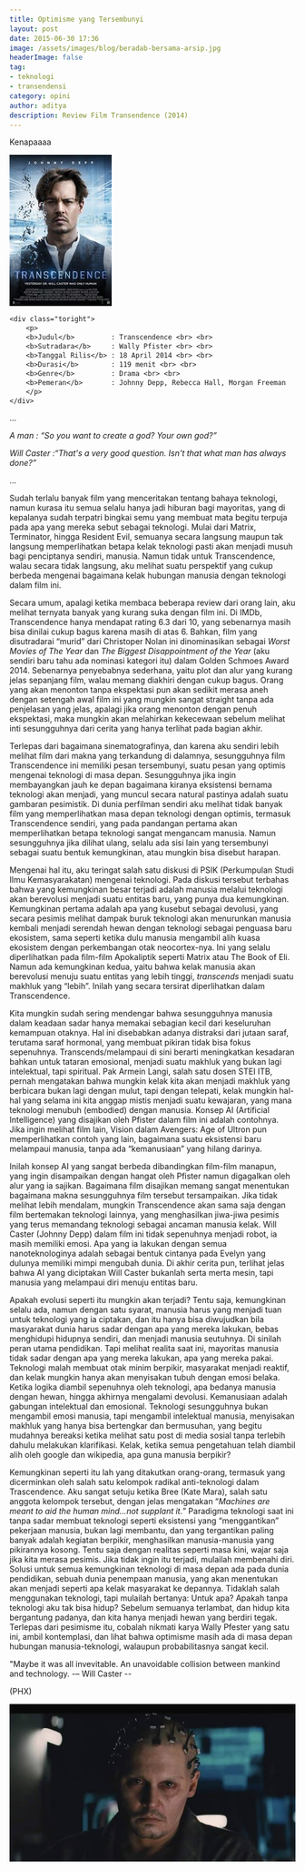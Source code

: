```yaml
---
title: Optimisme yang Tersembunyi
layout: post
date: 2015-06-30 17:36
image: /assets/images/blog/beradab-bersama-arsip.jpg
headerImage: false
tag:
- teknologi
- transendensi
category: opini
author: aditya
description: Review Film Transendence (2014)
---
```


Kenapaaaa

<div class="side-by-side">
    <div class="toleft">
		<img class="image" src="/assets/images/film/transendence.jpg" alt="cover film Transendence" align="middle">
    </div>

    <div class="toright">
		<p>
		<b>Judul</b>	     : Transcendence <br> <br>
		<b>Sutradara</b>     : Wally Pfister <br> <br>
		<b>Tanggal Rilis</b> : 18 April 2014 <br> <br>
		<b>Durasi</b>        : 119 menit <br> <br>
		<b>Genre</b>         : Drama <br> <br>
		<b>Pemeran</b>       : Johnny Depp, Rebecca Hall, Morgan Freeman
		</p>
    </div>
</div>

...

_A man : “So you want to create a god? Your own god?”_

_Will Caster :“That's a very good question. Isn't that what man has always done?”_

...

Sudah terlalu banyak film yang menceritakan tentang bahaya teknologi, namun kurasa itu semua selalu hanya jadi hiburan bagi mayoritas, yang di kepalanya sudah terpatri bingkai semu yang membuat mata begitu terpuja pada apa yang mereka sebut sebagai teknologi. Mulai dari Matrix, Terminator, hingga Resident Evil, semuanya secara langsung maupun tak langsung memperlihatkan betapa kelak teknologi pasti akan menjadi musuh bagi penciptanya sendiri, manusia. Namun tidak untuk Transcendence, walau secara tidak langsung, aku melihat suatu perspektif yang cukup berbeda mengenai bagaimana kelak hubungan manusia dengan teknologi dalam film ini.

Secara umum, apalagi ketika membaca beberapa review dari orang lain, aku melihat ternyata banyak yang kurang suka dengan film ini. Di IMDb, Transcendence hanya mendapat rating 6.3 dari 10, yang sebenarnya masih bisa dinilai cukup bagus karena masih di atas 6. Bahkan, film yang disutradarai “murid” dari Christoper Nolan ini dinominasikan sebagai _Worst Movies of The Year_ dan _The Biggest Disappointment of the Year_ (aku sendiri baru tahu ada nominasi kategori itu) dalam Golden Schmoes Award 2014. Sebenarnya penyebabnya sederhana, yaitu plot dan alur yang kurang jelas sepanjang film, walau memang diakhiri dengan cukup bagus. Orang yang akan menonton tanpa ekspektasi pun akan sedikit merasa aneh dengan setengah awal film ini yang mungkin sangat straight tanpa ada penjelasan yang jelas, apalagi jika orang menonton dengan penuh ekspektasi, maka mungkin akan melahirkan kekecewaan sebelum melihat inti sesungguhnya dari cerita yang hanya terlihat pada bagian akhir.

Terlepas dari bagaimana sinematografinya, dan karena aku sendiri lebih melihat film dari makna yang terkandung di dalamnya, sesungguhnya film Transcendence ini memiliki pesan tersembunyi, suatu pesan yang optimis mengenai teknologi di masa depan. Sesungguhnya jika ingin membayangkan jauh ke depan bagaimana kiranya eksistensi bernama teknologi akan menjadi, yang muncul secara natural pastinya adalah suatu gambaran pesimistik. Di dunia perfilman sendiri aku melihat tidak banyak film yang memperlihatkan masa depan teknologi dengan optimis, termasuk Transcendence sendiri, yang pada pandangan pertama akan memperlihatkan betapa teknologi sangat mengancam manusia. Namun sesungguhnya jika dilihat ulang, selalu ada sisi lain yang tersembunyi sebagai suatu bentuk kemungkinan, atau mungkin bisa disebut harapan.

Mengenai hal itu, aku teringat salah satu diskusi di PSIK (Perkumpulan Studi Ilmu Kemasyarakatan) mengenai teknologi. Pada diskusi tersebut terbahas bahwa yang kemungkinan besar terjadi adalah manusia melalui teknologi akan berevolusi menjadi suatu entitas baru, yang punya dua kemungkinan. Kemungkinan pertama adalah apa yang kusebut sebagai devolusi, yang secara pesimis melihat dampak buruk teknologi akan menurunkan manusia kembali menjadi serendah hewan dengan teknologi sebagai penguasa baru ekosistem, sama seperti ketika dulu manusia mengambil alih kuasa ekosistem dengan perkembangan otak neocortex-nya. Ini yang selalu diperlihatkan pada film-film Apokaliptik seperti Matrix atau The Book of Eli. Namun ada kemungkinan kedua, yaitu bahwa kelak manusia akan berevolusi menuju suatu entitas yang lebih tinggi, _transcends_ menjadi suatu makhluk yang “lebih”. Inilah yang secara tersirat diperlihatkan dalam Transcendence.

Kita mungkin sudah sering mendengar bahwa sesungguhnya manusia dalam keadaan sadar hanya memakai sebagian kecil dari keseluruhan kemampuan otaknya. Hal ini disebabkan adanya distraksi dari jutaan saraf, terutama saraf hormonal, yang membuat pikiran tidak bisa fokus sepenuhnya. Transcends/melampaui di sini berarti meningkatkan kesadaran bahkan untuk tataran emosional, menjadi suatu makhluk yang bukan lagi intelektual, tapi spiritual. Pak Armein Langi, salah satu dosen STEI ITB, pernah mengatakan bahwa mungkin kelak kita akan menjadi makhluk yang berbicara bukan lagi dengan mulut, tapi dengan telepati, kelak mungkin hal-hal yang selama ini kita anggap mistis menjadi suatu kewajaran, yang mana teknologi menubuh (embodied) dengan manusia. Konsep AI  (Artificial Intelligence) yang disajikan oleh Pfister dalam film ini adalah contohnya. Jika ingin melihat film lain, Vision dalam Avengers: Age of Ultron pun memperlihatkan contoh yang lain, bagaimana suatu eksistensi baru melampaui manusia, tanpa ada “kemanusiaan” yang hilang darinya.

Inilah konsep AI yang sangat berbeda dibandingkan film-film manapun, yang ingin disampaikan dengan hangat oleh Pfister namun digagalkan oleh alur yang ia sajikan. Bagaimana film disajikan memang sangat menentukan bagaimana makna sesungguhnya film tersebut tersampaikan. Jika tidak melihat lebih mendalam, mungkin Transcendence akan sama saja dengan film bertemakan teknologi lainnya, yang menghasilkan jiwa-jiwa pesimis yang terus memandang teknologi sebagai ancaman manusia kelak. Will Caster (Johnny Depp) dalam film ini tidak sepenuhnya menjadi robot, ia masih memiliki emosi. Apa yang ia lakukan dengan semua nanoteknologinya adalah sebagai bentuk cintanya pada Evelyn yang dulunya memiliki mimpi mengubah dunia. Di akhir cerita pun, terlihat jelas bahwa AI yang diciptakan Will Caster bukanlah serta merta mesin, tapi manusia yang melampaui diri menuju entitas baru.

Apakah evolusi seperti itu mungkin akan terjadi? Tentu saja, kemungkinan selalu ada, namun dengan satu syarat, manusia harus yang menjadi tuan untuk teknologi yang ia ciptakan, dan itu hanya bisa diwujudkan bila masyarakat dunia harus sadar dengan apa yang mereka lakukan, bebas menghidupi hidupnya sendiri, dan menjadi manusia seutuhnya. Di sinilah peran utama pendidikan. Tapi melihat realita saat ini, mayoritas manusia tidak sadar dengan apa yang mereka lakukan, apa yang mereka pakai. Teknologi malah membuat otak minim berpikir, masyarakat menjadi reaktif, dan kelak mungkin hanya akan menyisakan tubuh dengan emosi belaka. Ketika logika diambil sepenuhnya oleh teknologi, apa bedanya manusia dengan hewan, hingga akhirnya mengalami devolusi. Kemanusiaan adalah gabungan intelektual dan emosional. Teknologi sesungguhnya bukan mengambil emosi manusia, tapi mengambil intelektual manusia, menyisakan makhluk yang hanya bisa bertengkar dan bermusuhan, yang begitu mudahnya bereaksi ketika melihat satu post di media sosial tanpa terlebih dahulu melakukan klarifikasi. Kelak, ketika semua pengetahuan telah diambil alih oleh google dan wikipedia, apa guna manusia berpikir?

Kemungkinan seperti itu lah yang ditakutkan orang-orang, termasuk yang dicerminkan oleh salah satu kelompok radikal anti-teknologi dalam Trascendence. Aku sangat setuju ketika Bree (Kate Mara), salah satu anggota kelompok tersebut, dengan jelas mengatakan “_Machines are meant to aid the human mind...not supplant it._” Paradigma teknologi saat ini tanpa sadar membuat teknologi seperti eksistensi yang “menggantikan” pekerjaan manusia, bukan lagi membantu, dan yang tergantikan paling banyak adalah kegiatan berpikir, menghasilkan manusia-manusia yang pikirannya kosong. Tentu saja dengan realitas seperti masa kini, wajar saja jika kita merasa pesimis. Jika tidak ingin itu terjadi, mulailah membenahi diri. Solusi untuk semua kemungkinan teknologi di masa depan ada pada dunia pendidikan, sebuah dunia penempaan manusia, yang akan menentukan akan menjadi seperti apa kelak masyarakat ke depannya. Tidaklah salah menggunakan teknologi, tapi mulailah bertanya: Untuk apa? Apakah tanpa teknologi aku tak bisa hidup? Sebelum semuanya terlambat, dan hidup kita bergantung padanya, dan kita hanya menjadi hewan yang berdiri tegak. Terlepas dari pesimisme itu, cobalah nikmati karya Wally Pfester yang satu ini, ambil kontemplasi, dan lihat bahwa optimisme masih ada di masa depan hubungan manusia-teknologi, walaupun probabilitasnya sangat kecil.

"Maybe it was all invevitable. An unavoidable collision between mankind and technology. -– Will Caster --

(PHX)

<img class="image" src="/assets/images/film/transendence-1.jpg" alt="Alt Text">